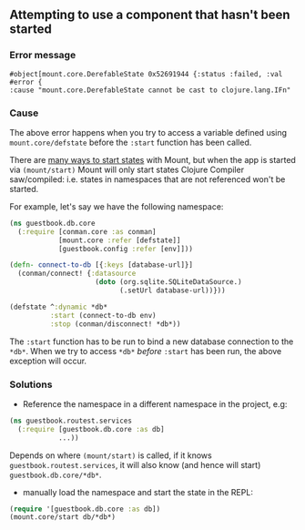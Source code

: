 ## Attempting to use a component that hasn't been started

### Error message

```
#object[mount.core.DerefableState 0x52691944 {:status :failed, :val #error { 
:cause "mount.core.DerefableState cannot be cast to clojure.lang.IFn"
```

### Cause

The above error happens when you try to access a variable defined using `mount.core/defstate` before the `:start` function has been called.

There are [many ways to start states](https://github.com/tolitius/mount#composing-states) with Mount,
but when the app is started via `(mount/start)` Mount will only start states Clojure Compiler saw/compiled: i.e. states in namespaces
that are not referenced won't be started.

For example, let's say we have the following namespace:

```clojure
(ns guestbook.db.core
  (:require [conman.core :as conman]
            [mount.core :refer [defstate]]
            [guestbook.config :refer [env]]))

(defn- connect-to-db [{:keys [database-url]}]
  (conman/connect! {:datasource
                     (doto (org.sqlite.SQLiteDataSource.)
                           (.setUrl database-url))}))

(defstate ^:dynamic *db*
          :start (connect-to-db env)
          :stop (conman/disconnect! *db*))
```

The `:start` function has to be run to bind a new database connection to the `*db*`.
When we try to access `*db*` _before_ `:start` has been run, the above exception will occur.

### Solutions

* Reference the namespace in a different namespace in the project, e.g:

```clojure
(ns guestbook.routest.services
  (:require [guestbook.db.core :as db]
            ...))
```

Depends on where `(mount/start)` is called, if it knows `guestbook.routest.services`,
it will also know (and hence will start) `guestbook.db.core/*db*`.

* manually load the namespace and start the state in the REPL:
 
```clojure
(require '[guestbook.db.core :as db])
(mount.core/start db/*db*)
```
